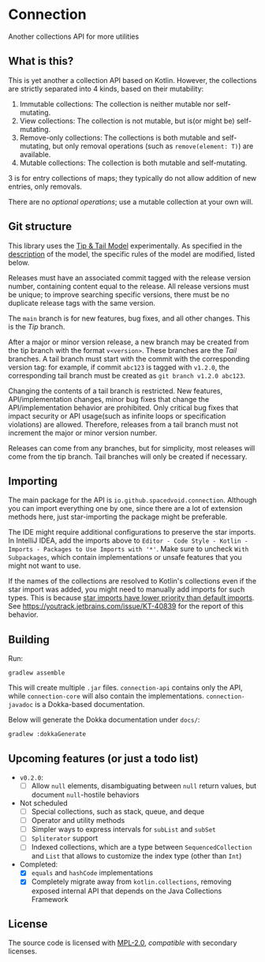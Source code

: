 # Connection

Another collections API for more utilities

## What is this?

This is yet another a collection API based on Kotlin.
However, the collections are strictly separated into 4 kinds, based on their mutability:

1. Immutable collections: The collection is neither mutable nor self-mutating.
2. View collections: The collection is not mutable, but is(or might be) self-mutating.
3. Remove-only collections: The collections is both mutable and self-mutating, but only removal operations (such as `remove(element: T)`) are available.
4. Mutable collections: The collection is both mutable and self-mutating.

3 is for entry collections of maps; they typically do not allow addition of new entries, only removals.

There are no *optional operations*; use a mutable collection at your own will.

## Git structure

This library uses the [Tip & Tail Model](https://openjdk.org/jeps/14) experimentally.
As specified in the [description](https://openjdk.org/jeps/14#Backport-as-little-as-possible) of the model, 
the specific rules of the model are modified, listed below.

Releases must have an associated commit tagged with the release version number, containing content equal to the release.
All release versions must be unique; to improve searching specific versions, there must be no duplicate release tags with the same version.

The `main` branch is for new features, bug fixes, and all other changes.
This is the *Tip* branch.

After a major or minor version release, a new branch may be created from the tip branch with the format `v<version>`.
These branches are the *Tail* branches.
A tail branch must start with the commit with the corresponding version tag:
for example, if commit `abc123` is tagged with `v1.2.0`, the corresponding tail branch must be created as `git branch v1.2.0 abc123`.

Changing the contents of a tail branch is restricted.
New features, API/implementation changes, minor bug fixes that change the API/implementation behavior are prohibited.
Only critical bug fixes that impact security or API usage(such as infinite loops or specification violations) are allowed.
Therefore, releases from a tail branch must not increment the major or minor version number.

Releases can come from any branches, but for simplicity, most releases will come from the tip branch.
Tail branches will only be created if necessary.

## Importing

The main package for the API is `io.github.spacedvoid.connection`.
Although you can import everything one by one, since there are a lot of extension methods here,
just star-importing the package might be preferable.

The IDE might require additional configurations to preserve the star imports.
In IntelliJ IDEA, add the imports above to `Editor - Code Style - Kotlin - Imports - Packages to Use Imports with '*'`.
Make sure to uncheck `With Subpackages`, which contain implementations or unsafe features that you might not want to use.

If the names of the collections are resolved to Kotlin's collections even if the star import was added,
you might need to manually add imports for such types.
This is because [star imports have lower priority than default imports](https://youtrack.jetbrains.com/issue/KT-4374).
See https://youtrack.jetbrains.com/issue/KT-40839 for the report of this behavior.

## Building

Run:

```
gradlew assemble
```

This will create multiple `.jar` files.
`connection-api` contains only the API, while `connection-core` will also contain the implementations.
`connection-javadoc` is a Dokka-based documentation.

Below will generate the Dokka documentation under `docs/`:

```
gradlew :dokkaGenerate
```

## Upcoming features (or just a todo list)

- `v0.2.0`:
  - [ ] Allow `null` elements, disambiguating between `null` return values, but document `null`-hostile behaviors

- Not scheduled
  - [ ] Special collections, such as stack, queue, and deque
  - [ ] Operator and utility methods
  - [ ] Simpler ways to express intervals for `subList` and `subSet`
  - [ ] `Spliterator` support
  - [ ] Indexed collections, which are a type between `SequencedCollection` and `List` that allows to customize the index type (other than `Int`)

- Completed:
  - [x] `equals` and `hashCode` implementations
  - [x] Completely migrate away from `kotlin.collections`, removing exposed internal API that depends on the Java Collections Framework

## License

The source code is licensed with [MPL-2.0](LICENSE), *compatible* with secondary licenses.
